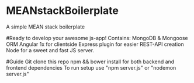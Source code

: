 # MEANstackBoilerplate
A simple MEAN stack boilerplate

#Ready to develop your awesome js-app! 
Contains: 
MongoDB & Mongoose ORM
Angular 1x for clientside
Express plugin for easier REST-API creation
Node for a sweet and fast JS server.

#Guide
Git clone this repo
npm && bower install for both backend and frontend dependencies
To run setup use "npm server.js" or "nodemon server.js" 

